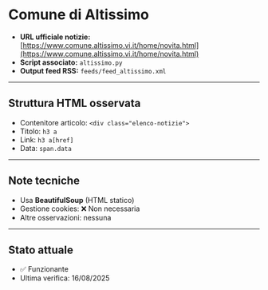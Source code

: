 # Comune di Altissimo

- **URL ufficiale notizie:** [https://www.comune.altissimo.vi.it/home/novita.html](https://www.comune.altissimo.vi.it/home/novita.html)
- **Script associato:** `altissimo.py`
- **Output feed RSS:** `feeds/feed_altissimo.xml`

---

## Struttura HTML osservata
- Contenitore articolo: `<div class="elenco-notizie">`
- Titolo: `h3 a`
- Link: `h3 a[href]`
- Data: `span.data`

---

## Note tecniche
- Usa **BeautifulSoup** (HTML statico)  
- Gestione cookies: ❌ Non necessaria  
- Altre osservazioni: nessuna

---

## Stato attuale
- ✅ Funzionante  
- Ultima verifica: 16/08/2025
